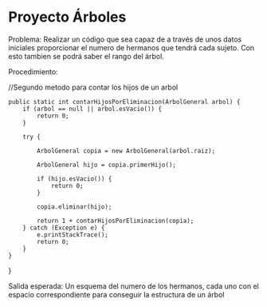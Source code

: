 # Proyecto Árboles 
Problema: Realizar un código que sea capaz de a través de unos datos iniciales proporcionar el numero de hermanos que tendrá cada sujeto. Con esto tambien se podrá saber el rango del árbol.

Procedimiento: 


//Segundo metodo para contar los hijos de un arbol
    
    public static int contarHijosPorEliminacion(ArbolGeneral arbol) {
        if (arbol == null || arbol.esVacio()) {
            return 0;
        }

        try {
           
            ArbolGeneral copia = new ArbolGeneral(arbol.raiz);
       
            ArbolGeneral hijo = copia.primerHijo();
            
            if (hijo.esVacio()) {
                return 0;
            }

            copia.eliminar(hijo);

            return 1 + contarHijosPorEliminacion(copia);
        } catch (Exception e) {
            e.printStackTrace();
            return 0;
        }
    }

}


Salida esperada: Un esquema del numero de los hermanos, cada uno con el espacio correspondiente para conseguir la estructura de un árbol
